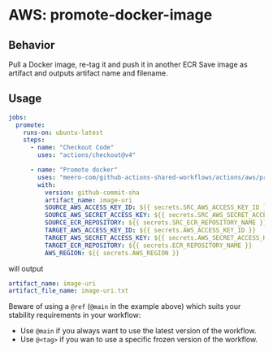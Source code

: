# AWS: promote-docker-image

## Behavior

Pull a Docker image, re-tag it and push it in another ECR
Save image as artifact and outputs artifact name and filename.

## Usage

```yaml
jobs:
  promote:
    runs-on: ubuntu-latest
    steps:
      - name: "Checkout Code"
        uses: "actions/checkout@v4"

      - name: "Promote docker"
        uses: "meero-com/github-actions-shared-workflows/actions/aws/promote-docker-image@main"
        with:
          version: github-commit-sha
          artifact_name: image-uri
          SOURCE_AWS_ACCESS_KEY_ID: ${{ secrets.SRC_AWS_ACCESS_KEY_ID }}
          SOURCE_AWS_SECRET_ACCESS_KEY: ${{ secrets.SRC_AWS_SECRET_ACCESS_KEY }}
          SOURCE_ECR_REPOSITORY: ${{ secrets.SRC_ECR_REPOSITORY_NAME }}
          TARGET_AWS_ACCESS_KEY_ID: ${{ secrets.AWS_ACCESS_KEY_ID }}
          TARGET_AWS_SECRET_ACCESS_KEY: ${{ secrets.AWS_SECRET_ACCESS_KEY }}
          TARGET_ECR_REPOSITORY: ${{ secrets.ECR_REPOSITORY_NAME }}
          AWS_REGION: ${{ secrets.AWS_REGION }}
```

will output
```yaml
artifact_name: image-uri
artifact_file_name: image-uri.txt
```

Beware of using a `@ref` (`@main` in the example above) which suits your stability requirements in your workflow:

* Use `@main` if you always want to use the latest version of the workflow.
* Use `@<tag>` if you wan to use a specific frozen version of the workflow.
